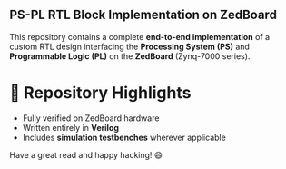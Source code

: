 ## PS-PL RTL Block Implementation on ZedBoard

This repository contains a complete **end-to-end implementation** of a custom RTL design interfacing the **Processing System (PS)** and **Programmable Logic (PL)** on the **ZedBoard** (Zynq-7000 series).

# 📁 Repository Highlights

- Fully verified on ZedBoard hardware  
- Written entirely in **Verilog**
- Includes **simulation testbenches** wherever applicable  

Have a great read and happy hacking! 😄  
